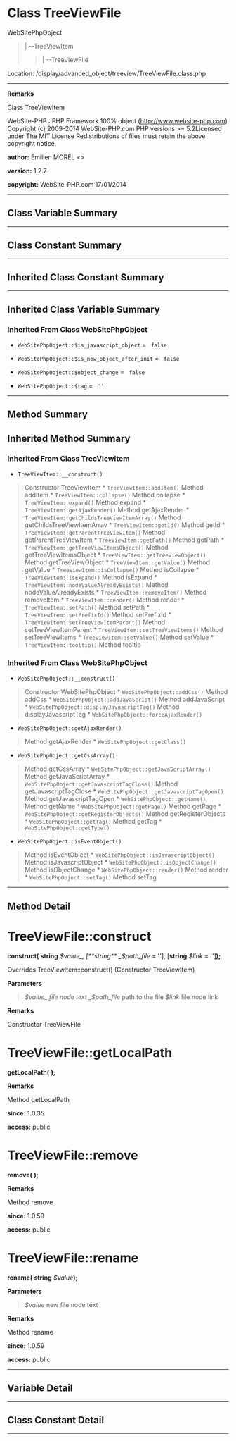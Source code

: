 # Class TreeViewFile #

WebSitePhpObject
> |
> --TreeViewItem
> > |
> > --TreeViewFile



Location: /display/advanced\_object/treeview/TreeViewFile.class.php


---



**Remarks**

Class TreeViewItem


WebSite-PHP : PHP Framework 100% object (http://www.website-php.com)  Copyright (c) 2009-2014 WebSite-PHP.com  PHP versions >= 5.2Licensed under The MIT License  Redistributions of files must retain the above copyright notice.


**author:** Emilien MOREL <>

**version:** 1.2.7

**copyright:** WebSite-PHP.com 17/01/2014



---

## Class Variable Summary ##


---

## Class Constant Summary ##



---

## Inherited Class Constant Summary ##



---

## Inherited Class Variable Summary ##

### Inherited From Class WebSitePhpObject ###

  * `WebSitePhpObject::$is_javascript_object` = ` false`


  * `WebSitePhpObject::$is_new_object_after_init` = ` false`


  * `WebSitePhpObject::$object_change` = ` false`


  * `WebSitePhpObject::$tag` = ` ''`






---

## Method Summary ##


## Inherited Method Summary ##

### Inherited From Class TreeViewItem ###

  * `TreeViewItem::__construct()`

> Constructor TreeViewItem
    * `TreeViewItem::addItem()`
> Method addItem
    * `TreeViewItem::collapse()`
> Method collapse
    * `TreeViewItem::expand()`
> Method expand
    * `TreeViewItem::getAjaxRender()`
> Method getAjaxRender
    * `TreeViewItem::getChildsTreeViewItemArray()`
> Method getChildsTreeViewItemArray
    * `TreeViewItem::getId()`
> Method getId
    * `TreeViewItem::getParentTreeViewItem()`
> Method getParentTreeViewItem
    * `TreeViewItem::getPath()`
> Method getPath
    * `TreeViewItem::getTreeViewItemsObject()`
> Method getTreeViewItemsObject
    * `TreeViewItem::getTreeViewObject()`
> Method getTreeViewObject
    * `TreeViewItem::getValue()`
> Method getValue
    * `TreeViewItem::isCollapse()`
> Method isCollapse
    * `TreeViewItem::isExpand()`
> Method isExpand
    * `TreeViewItem::nodeValueAlreadyExists()`
> Method nodeValueAlreadyExists
    * `TreeViewItem::removeItem()`
> Method removeItem
    * `TreeViewItem::render()`
> Method render
    * `TreeViewItem::setPath()`
> Method setPath
    * `TreeViewItem::setPrefixId()`
> Method setPrefixId
    * `TreeViewItem::setTreeViewItemParent()`
> Method setTreeViewItemParent
    * `TreeViewItem::setTreeViewItems()`
> Method setTreeViewItems
    * `TreeViewItem::setValue()`
> Method setValue
    * `TreeViewItem::tooltip()`
> Method tooltip

### Inherited From Class WebSitePhpObject ###

  * `WebSitePhpObject::__construct()`
> Constructor WebSitePhpObject
    * `WebSitePhpObject::addCss()`
> Method addCss
    * `WebSitePhpObject::addJavaScript()`
> Method addJavaScript
    * `WebSitePhpObject::displayJavascriptTag()`
> Method displayJavascriptTag
    * `WebSitePhpObject::forceAjaxRender()`

  * `WebSitePhpObject::getAjaxRender()`
> Method getAjaxRender
    * `WebSitePhpObject::getClass()`

  * `WebSitePhpObject::getCssArray()`
> Method getCssArray
    * `WebSitePhpObject::getJavaScriptArray()`
> Method getJavaScriptArray
    * `WebSitePhpObject::getJavascriptTagClose()`
> Method getJavascriptTagClose
    * `WebSitePhpObject::getJavascriptTagOpen()`
> Method getJavascriptTagOpen
    * `WebSitePhpObject::getName()`
> Method getName
    * `WebSitePhpObject::getPage()`
> Method getPage
    * `WebSitePhpObject::getRegisterObjects()`
> Method getRegisterObjects
    * `WebSitePhpObject::getTag()`
> Method getTag
    * `WebSitePhpObject::getType()`

  * `WebSitePhpObject::isEventObject()`
> Method isEventObject
    * `WebSitePhpObject::isJavascriptObject()`
> Method isJavascriptObject
    * `WebSitePhpObject::isObjectChange()`
> Method isObjectChange
    * `WebSitePhpObject::render()`
> Method render
    * `WebSitePhpObject::setTag()`
> Method setTag


---

## Method Detail ##



# TreeViewFile::construct #

**construct(**
**string**
_$value_, [**string**
_$path\_file_ = ''], [**string**
_$link_ = '']**);**


Overrides TreeViewItem::construct() (Constructor TreeViewItem)



**Parameters**
> _$value_ file node text
> _$path\_file_ path to the file
> _$link_ file node link

**Remarks**

Constructor TreeViewFile




# TreeViewFile::getLocalPath #

**getLocalPath(**
**);**





**Remarks**

Method getLocalPath


**since:** 1.0.35

**access:** public



# TreeViewFile::remove #

**remove(**
**);**





**Remarks**

Method remove


**since:** 1.0.59

**access:** public



# TreeViewFile::rename #

**rename(**
**string**
_$value_**);**





**Parameters**
> _$value_ new file node text

**Remarks**

Method rename


**since:** 1.0.59

**access:** public




---


## Variable Detail ##


---

## Class Constant Detail ##



---
